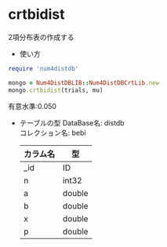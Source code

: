 crtbidist
===========
2項分布表の作成する

* 使い方

```ruby
require 'num4distdb'

mongo = Num4DistDBLIB::Num4DistDBCrtLib.new
mongo.crtbidist(trials, mu)
```
有意水準:0.050

* テーブルの型
  DataBase名: distdb  
  コレクション名: bebi  

  |カラム名|型     |
  |--------|------|
  |_id     |ID    |
  |n       |int32 |
  |a       |double|
  |b       |double|
  |x       |double|
  |p       |double|
